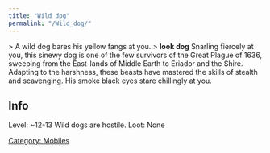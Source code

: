 ```yaml
---
title: "Wild dog"
permalink: "/Wild_dog/"
---
```


\> A wild dog bares his yellow fangs at you.
\> **look dog**
Snarling fiercely at you, this sinewy dog is one of the few survivors of
the
Great Plague of 1636, sweeping from the East-lands of Middle Earth to
Eriador
and the Shire. Adapting to the harshness, these beasts have mastered the
skills
of stealth and scavenging. His smoke black eyes stare chillingly at
you.

## Info

Level: ~12-13
Wild dogs are hostile.
Loot: None

[Category: Mobiles](Category:_Mobiles "wikilink")